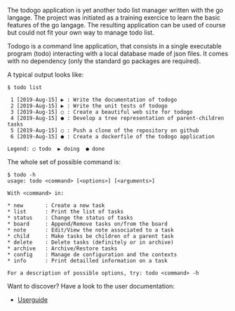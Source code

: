 The todogo application is yet another todo list manager written with
the go langage. The project was initiated as a training exercice to
learn the basic features of the go langage. The resulting application
can be used of course but could not fit your own way to manage todo
list.

Todogo is a command line application, that consists in a single
executable program (todo) interacting with a local database made of
json files. It comes with no dependency (only the standard go packages
are required).

A typical output looks like:

```shell
$ todo list

 1 [2019-Aug-15] ▶ : Write the documentation of todogo
 2 [2019-Aug-15] ▶ : Write the unit tests of todogo
 3 [2019-Aug-15] ○ : Create a beautiful web site for todogo
 4 [2019-Aug-15] ● : Develop a tree representation of parent-children tasks
 5 [2019-Aug-15] ○ : Push a clone of the repository on github
 6 [2019-Aug-15] ● : Create a dockerfile of the todogo application

Legend: ○ todo  ▶ doing  ● done

```

The whole set of possible command is:

``` shell
$ todo -h
usage: todo <command> [<options>] [<arguments>]

With <command> in:

* new       : Create a new task
* list      : Print the list of tasks
* status    : Change the status of tasks
* board     : Append/Remove tasks on/from the board
* note      : Edit/View the note associated to a task
* child     : Make tasks be children of a parent task
* delete    : Delete tasks (definitely or in archive)
* archive   : Archive/Restore tasks
* config    : Manage de configuration and the contexts
* info      : Print detailled information on a task

For a description of possible options, try: todo <command> -h
```

Want to discover? Have a look to the user documentation:

* [Userguide](doc/userguide.rst)
